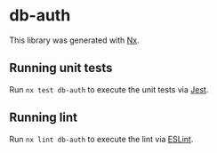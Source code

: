 # db-auth

This library was generated with [Nx](https://nx.dev).

## Running unit tests

Run `nx test db-auth` to execute the unit tests via [Jest](https://jestjs.io).

## Running lint

Run `nx lint db-auth` to execute the lint via [ESLint](https://eslint.org/).
